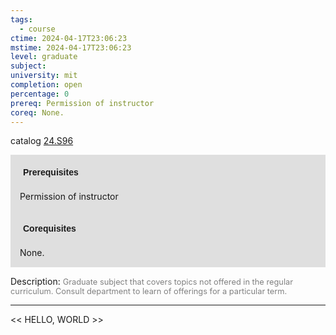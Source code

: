 ```yaml
---
tags:
  - course
ctime: 2024-04-17T23:06:23
mstime: 2024-04-17T23:06:23
level: graduate
subject: 
university: mit
completion: open
percentage: 0
prereq: Permission of instructor
coreq: None.
---
```


catalog [24.S96](http://student.mit.edu/catalog/m24b.html#24.S96)

<span style="display: block; padding: 15px; background-color: rgb(100, 100, 100, 0.2);"><font id="m_prereq2836_0" style="display: block; font-family: Arial, sans-serif; font-weight: bold; padding: 5px">Prerequisites</font><br><span id="prereq2836_0">Permission of instructor</span></span>
<span style="display: block; padding: 15px; background-color: rgb(100, 100, 100, 0.2);"><font id="m_coreq2836_0" style="display: block; font-family: Arial, sans-serif; font-weight: bold; padding: 5px">Corequisites</font><br><span id="coreq2836_0">None.</span></span>

<font style="">Description:</font>
<font style="color: grey; font-size: 0.8rem;">Graduate subject that covers topics not offered in the regular curriculum. Consult department to learn of offerings for a particular term.</font>



---

<< HELLO, WORLD >>
